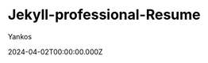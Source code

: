 ---
title: Jekyll-professional-Resume
github: https://github.com/byanko55/jekyll-professional-resume
demo: https://cvlian.github.io/
author: Yankos
author_link: https://github.com/byanko55
date: 2024-04-02T00:00:00.000Z
description: A simple and modern resume template, best fit for either Academic CV (Curriculum Vitae) or Engineer Portfolio.
ssg:
  - Jekyll
css:
  - SCSS
cms:
  - Markdown
category:
  - Portfolio
draft: false
---